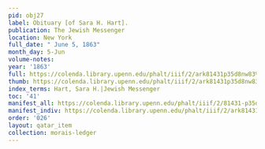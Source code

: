 ```yaml
---
pid: obj27
label: Obituary [of Sara H. Hart].
publication: The Jewish Messenger
location: New York
full_date: " June 5, 1863"
month_day: 5-Jun
volume-notes:
year: '1863'
full: https://colenda.library.upenn.edu/phalt/iiif/2/ark81431p35d8nw83%2FSHA256E-s9177013--f9ae1b897b85a4fa7b27210d3c7dc06f94b92fa299e74ebd2640e1ab7188221b.jpeg/full/3500,/0/default.jpg
thumb: https://colenda.library.upenn.edu/phalt/iiif/2/ark81431p35d8nw83%2FSHA256E-s9177013--f9ae1b897b85a4fa7b27210d3c7dc06f94b92fa299e74ebd2640e1ab7188221b.jpeg/full/!200,200/0/default.jpg
index_terms: Hart, Sara H.|Jewish Messenger
toc: '41'
manifest_all: https://colenda.library.upenn.edu/phalt/iiif/2/81431-p35d8nw83/manifest
manifest_indiv: https://colenda.library.upenn.edu/phalt/iiif/2/ark81431p35d8nw83%2FSHA256E-s9177013--f9ae1b897b85a4fa7b27210d3c7dc06f94b92fa299e74ebd2640e1ab7188221b.jpeg
order: '026'
layout: qatar_item
collection: morais-ledger
---
```

